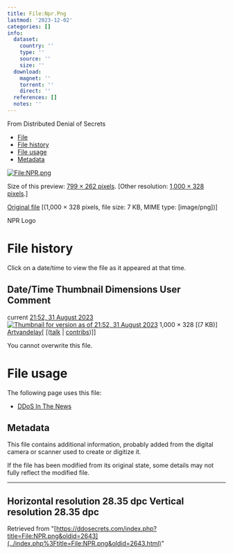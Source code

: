 ```yaml
---
title: File:Npr.Png
lastmod: '2023-12-02'
categories: []
info:
  dataset:
    country: ''
    type: ''
    source: ''
    size: ''
  download:
    magnet: ''
    torrent: ''
    direct: ''
  references: []
  notes: ''
---
```




From Distributed Denial of Secrets

- [File](./File:NPR.png.html#file)
- [File history](./File:NPR.png.html#filehistory)
- [File usage](./File:NPR.png.html#filelinks)
- [Metadata](./File:NPR.png.html#metadata)

[![File:NPR.png](../images/thumb/5/5a/NPR.png/799px-NPR.png%3F20230831215212)](../images/5/5a/NPR.png)

Size of this preview: [799 × 262
pixels](../images/thumb/5/5a/NPR.png/799px-NPR.png).
[Other resolution: [1,000 × 328
pixels](../images/5/5a/NPR.png).]

[Original file](../images/5/5a/NPR.png "NPR.png") ‎[(1,000 ×
328 pixels, file size: 7 KB, MIME type:
[image/png])]

NPR Logo

# File history

Click on a date/time to view the file as it appeared at that time.

Date/Time Thumbnail Dimensions User Comment
---
current [21:52, 31 August 2023](../images/5/5a/NPR.png) [![Thumbnail for version as of 21:52, 31 August 2023](../images/thumb/5/5a/NPR.png/120px-NPR.png%3F20230831215212)](../images/5/5a/NPR.png) 1,000 × 328 [(7 KB)] [Artvandelay](../index.php%3Ftitle=User:Artvandelay&action=edit&redlink=1.html "User:Artvandelay (page does not exist)")[ [([talk](../index.php%3Ftitle=User_talk:Artvandelay&action=edit&redlink=1.html "User talk:Artvandelay (page does not exist)") | [contribs](./Special:Contributions/Artvandelay.html "Special:Contributions/Artvandelay"))]]

You cannot overwrite this file.

# File usage

The following page uses this file:

- [DDoS In The News](DDoS_In_The_News.html "DDoS In The News")

## Metadata

This file contains additional information, probably added from the
digital camera or scanner used to create or digitize it.

If the file has been modified from its original state, some details may
not fully reflect the modified file.

---
Horizontal resolution 28.35 dpc
Vertical resolution 28.35 dpc
---

Retrieved from
"[https://ddosecrets.com/index.php?title=File:NPR.png&oldid=2643](../index.php%3Ftitle=File:NPR.png&oldid=2643.html)"

